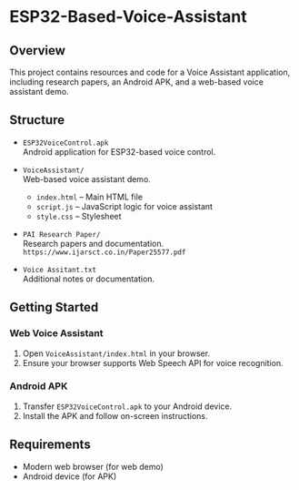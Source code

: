 # ESP32-Based-Voice-Assistant

## Overview

This project contains resources and code for a Voice Assistant application, including research papers, an Android APK, and a web-based voice assistant demo.

## Structure

- `ESP32VoiceControl.apk`  
  Android application for ESP32-based voice control.

- `VoiceAssistant/`  
  Web-based voice assistant demo.
  - `index.html` – Main HTML file
  - `script.js` – JavaScript logic for voice assistant
  - `style.css` – Stylesheet

- `PAI Research Paper/`  
  Research papers and documentation.
 `https://www.ijarsct.co.in/Paper25577.pdf`

- `Voice Assitant.txt`  
  Additional notes or documentation.

## Getting Started

### Web Voice Assistant

1. Open `VoiceAssistant/index.html` in your browser.
2. Ensure your browser supports Web Speech API for voice recognition.

### Android APK

1. Transfer `ESP32VoiceControl.apk` to your Android device.
2. Install the APK and follow on-screen instructions.

## Requirements

- Modern web browser (for web demo)
- Android device (for APK)
